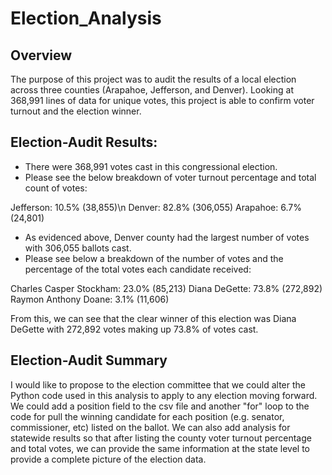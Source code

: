 # Election_Analysis

## Overview

The purpose of this project was to audit the results of a local election across three counties (Arapahoe, Jefferson, and Denver). Looking at 368,991 lines of data for unique votes, this project is able to confirm voter turnout and the election winner. 

## Election-Audit Results:

- There were 368,991 votes cast in this congressional election. 
- Please see the below breakdown of voter turnout percentage and total count of votes: 

Jefferson: 10.5% (38,855)\n
Denver: 82.8% (306,055)
Arapahoe: 6.7% (24,801)

- As evidenced above, Denver county had the largest number of votes with 306,055 ballots cast. 
- Please see below a breakdown of the number of votes and the percentage of the total votes each candidate received:

Charles Casper Stockham: 23.0% (85,213)
Diana DeGette: 73.8% (272,892)
Raymon Anthony Doane: 3.1% (11,606)

From this, we can see that the clear winner of this election was Diana DeGette with 272,892 votes making up 73.8% of votes cast. 

## Election-Audit Summary

I would like to propose to the election committee that we could alter the Python code used in this analysis to apply to any election moving forward. We could add a position field to the csv file and another "for" loop to the code for pull the winning candidate for each position (e.g. senator, commissioner, etc) listed on
the ballot. We can also add analysis for statewide results so that after listing the county voter turnout percentage and total votes, we can provide the same information at the state level to provide a complete picture of the election data. 
